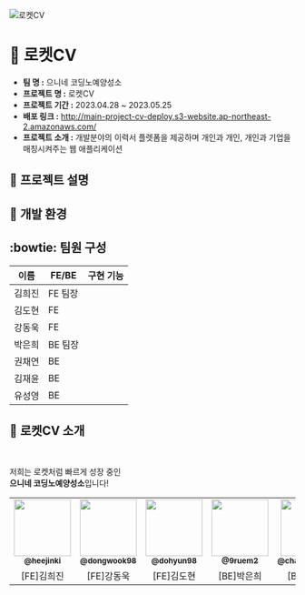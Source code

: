 ![ 로켓CV](https://ibb.co/sFbsqTS)
# 🚀 로켓CV
- **팀 명 :**  으니네 코딩노예양성소
- **프로젝트 명 :** 로켓CV
- **프로젝트 기간 :** 2023.04.28 ~ 2023.05.25
- **배포 링크 :** http://main-project-cv-deploy.s3-website.ap-northeast-2.amazonaws.com/
- **프로젝트 소개 :** 개발분야의 이력서 플렛폼을 제공하며 개인과 개인, 개인과 기업을 매칭시켜주는 웹 애플리케이션


## :page_facing_up: 프로젝트 설명

## :rocket: 개발 환경

## :bowtie: 팀원 구성

|이름|FE/BE|구현 기능|
|------|---|---|
|김희진|FE 팀장||
|김도현|FE||
|강동욱|FE||
|박은희|BE 팀장||
|권채연|BE||
|김재윤|BE||
|유성영|BE|||

## 🚀 로켓CV 소개
</br>

저희는 로켓처럼 빠르게 성장 중인 </br>
**으니네 코딩노예양성소**입니다!
</br>

<table>
  <tr>
  <td align="center"><a href="https://github.com/heejinki"><img src="https://avatars.githubusercontent.com/u/120415871?v=4" width="100px;" alt=""/><br /><sub><b>@heejinki</b></sub></a><br /></td>
  <td align="center"><a href="https://github.com/dongwook98"><img src="https://avatars.githubusercontent.com/u/119502777?v=4" width="100px;" alt=""/><br /><sub><b>@dongwook98</b></sub></a><br /></td>
  <td align="center"><a href="https://github.com/dohyun98"><img src="https://avatars.githubusercontent.com/u/97542179?v=4" width="100px;" alt=""/><br /><sub><b>@dohyun98</b></sub></a><br /></td>
  <td align="center"><a href="https://github.com/9ruem2"><img src="https://avatars.githubusercontent.com/u/118735475?v=4" width="100px;" alt=""/><br /><sub><b>@9ruem2</b></sub></a><br /></td>
  <td align="center"><a href="https://github.com/chaeyeon0130"><img src="https://avatars.githubusercontent.com/u/102018765?v=4" width="100px;" alt=""/><br /><sub><b>@chaeyeon0130</b></sub></a><br /></td>
  <td align="center"><a href="https://github.com/jaeyumn"><img src="https://avatars.githubusercontent.com/u/91544507?v=4" width="100px;" alt=""/><br /><sub><b>@jaeyumn</b></sub></a><br /></td>
  <td align="center"><a href="https://github.com/tkfkdgowksel"><img src="https://avatars.githubusercontent.com/u/19697063?v=4" width="100px;" alt=""/><br /><sub><b>@tkfkdgowksel</b></sub></a><br /></td>
     
</tr>
  <td align="center">[FE]김희진</td>
  <td align="center">[FE]강동욱</td>
  <td align="center">[FE]김도현</td>
  <td align="center">[BE]박은희</td>
  <td align="center">[BE]권채연</td>
  <td align="center">[BE]김재윤</td>
  <td align="center">[BE]유성영</td>
</tr>
</table>
